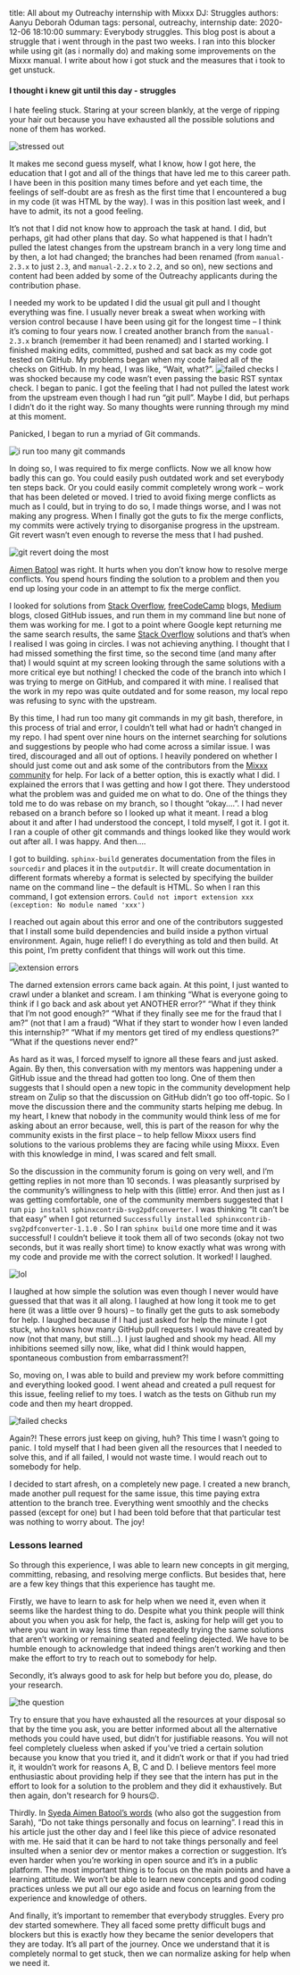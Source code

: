 title: All about my Outreachy internship with Mixxx DJ: Struggles
authors: Aanyu Deborah Oduman
tags: personal, outreachy, internship
date: 2020-12-06 18:10:00
summary: Everybody struggles. This blog post is about a struggle that i went through in the past two weeks. I ran into this blocker while using git (as i normally do) and making some improvements on the Mixxx manual. I write about how i got stuck and the measures that i took to get unstuck.

####  I thought i knew git until this day - struggles

I hate feeling stuck.
Staring at your screen blankly, at the verge of ripping your hair out because you have exhausted all the possible solutions and none of them has worked.

![stressed out]({static}/images/news/ahmad-gunnaivi-OupUvbC_TEY-unsplash.jpg)

It makes me second guess myself, what I know, how I got here, the education that I got and all of the things that have led me to this career path.
I have been in this position many times before and yet each time, the feelings of self-doubt are as fresh as the first time that I encountered a bug in my code (it was HTML by the way).
I was in this position last week, and I have to admit, its not a good feeling.

It’s not that I did not know how to approach the task at hand.
I did, but perhaps, git had other plans that day. So what happened is that I hadn’t pulled the latest changes from the upstream branch in a very long time and by then, a lot had changed; the branches had been renamed (from `manual-2.3.x` to just `2.3`, and `manual-2.2.x` to `2.2`, and so on), new sections and content had been added by some of the Outreachy applicants during the contribution phase.

I needed my work to be updated I did the usual git pull and I thought everything was fine.
I usually never break a sweat when working with version control because I have been using git for the longest time – I think it’s coming to four years now.
I created another branch from the `manual-2.3.x` branch (remember it had been renamed) and I started working.
I finished making edits, committed, pushed and sat back as my code got tested on GitHub. My problems began when my code failed all of the checks on GitHub.
In my head, I was like, “Wait, what?”.
![failed checks]({static}/images/news/failed_checks.png)
I was shocked because my code wasn’t even passing the basic RST syntax check. I began to panic.
I got the feeling that I had not pulled the latest work from the upstream even though I had run “git pull”.
Maybe I did, but perhaps I didn’t do it the right way. So many thoughts were running through my mind at this moment.

Panicked, I began to run a myriad of Git commands.

![i run too many git commands]({static}/images/news/myriad_git.png)

In doing so, I was required to fix merge conflicts. Now we all know how badly this can go.
You could easily push outdated work and set everybody ten steps back. Or you could easily commit completely wrong work – work that has been deleted or moved.
I tried to avoid fixing merge conflicts as much as I could, but in trying to do so, I made things worse, and I was not making any progress.
When I finally got the guts to fix the merge conflicts, my commits were actively trying to disorganise progress in the upstream.
Git revert wasn’t even enough to reverse the mess that I had pushed.

![git revert doing the most]({static}/images/news/git_revert.png)

[Aimen Batool](https://www.freecodecamp.org/news/how-im-working-to-overcome-my-struggles-as-a-junior-developer-a6ab18ac29b2/) was right. It hurts when you don’t know how to resolve merge conflicts.
You spend hours finding the solution to a problem and then you end up losing your code in an attempt to fix the merge conflict.

I looked for solutions from [Stack Overflow](https://stackoverflow.com/), [freeCodeCamp](https://www.freecodecamp.org/) blogs, [Medium](https://medium.com/) blogs, closed GitHub issues, and run them in my command line but none of them was working for me.
I got to a point where Google kept returning me the same search results, the same [Stack Overflow](https://stackoverflow.com/) solutions and that’s when I realised I was going in circles.
I was not achieving anything. I thought that I had missed something the first time, so the second time (and many after that) I would squint at my screen looking through the same solutions with a more critical eye but nothing!
I checked the code of the branch into which I was trying to merge on GitHub, and compared it with mine.
I realised that the work in my repo was quite outdated and for some reason, my local repo was refusing to sync with the upstream.

By this time, I had run too many git commands in my git bash, therefore, in this process of trial and error, I couldn’t tell what had or hadn’t changed in my repo.
I had spent over nine hours on the internet searching for solutions and suggestions by people who had come across a similar issue.
I was tired, discouraged and all out of options. I heavily pondered on whether I should just come out and ask some of the contributors from the [Mixxx community](https://mixxx.zulipchat.com/) for help.
For lack of a better option, this is exactly what I did. I explained the errors that I was getting and how I got there.
They understood what the problem was and guided me on what to do. One of the things they told me to do was rebase on my branch, so I thought “okay….”.
I had never rebased on a branch before so I looked up what it meant.
I read a blog about it and after I had understood the concept, I told myself, I got it. I got it.
I ran a couple of other git commands and things looked like they would work out after all. I was happy. And then….

I got to building. `sphinx-build` generates documentation from the files in `sourcedir` and places it in the `outputdir`.
It will create documentation in different formats whereby a format is selected by specifying the builder name on the command line – the default is HTML.
So when I ran this command, I got extension errors. `Could not import extension xxx (exception: No module named 'xxx')`

I reached out again about this error and one of the contributors suggested that I install some build dependencies and build inside a python virtual environment.
Again, huge relief! I do everything as told and then build. At this point, I’m pretty confident that things will work out this time.

![extension errors]({static}/images/news/extension_error.png)

The darned extension errors came back again. At this point, I just wanted to crawl under a blanket and scream. I am thinking “What is everyone going to think if I go back and ask about yet ANOTHER error?”
“What if they think that I’m not good enough?” “What if they finally see me for the fraud that I am?” (not that I am a fraud) “What if they start to wonder how I even landed this internship?” “What if my mentors get tired of my endless questions?” “What if the questions never end?”

As hard as it was, I forced myself to ignore all these fears and just asked. Again.
By then, this conversation with my mentors was happening under a GitHub issue and the thread had gotten too long.
One of them then suggests that I should open a new topic in the community development help stream on Zulip so that the discussion on GitHub didn’t go too off-topic.
So I move the discussion there and the community starts helping me debug.
In my heart, I knew that nobody in the community would think less of me for asking about an error because, well, this is part of the reason for why the community exists in the first place – to help fellow Mixxx users find solutions to the various problems they are facing while using Mixxx.
Even with this knowledge in mind, I was scared and felt small.

So the discussion in the community forum is going on very well, and I’m getting replies in not more than 10 seconds. I was pleasantly surprised by the community’s willingness to help with this (little) error.
And then just as I was getting comfortable, one of the community members suggested that I run `pip install sphinxcontrib-svg2pdfconverter`.
I was thinking “It can’t be that easy” when I got returned `Successfully installed sphinxcontrib-svg2pdfconverter-1.1.0` . So I ran `sphinx build` one more time and it was successful! I couldn’t believe it took them all of two seconds (okay not two seconds, but it was really short time) to know exactly what was wrong with my code and provide me with the correct solution. It worked! I laughed.

![lol]({static}/images/news/giphy2.gif)

I laughed at how simple the solution was even though I never would have guessed that that was it all along.
I laughed at how long it took me to get here (it was a little over 9 hours) – to finally get the guts to ask somebody for help.
I laughed because if I had just asked for help the minute I got stuck, who knows how many GitHub pull requests I would have created by now (not that many, but still…). I just laughed and shook my head.
All my inhibitions seemed silly now, like, what did I think would happen, spontaneous combustion from embarrassment?!

So, moving on, I was able to build and preview my work before committing and everything looked good. I went ahead and created a pull request for this issue, feeling relief to my toes. I watch as the tests on Github run my code and then my heart dropped.

![failed checks]({static}/images/news/failed_checks.png)

Again?! These errors just keep on giving, huh? This time I wasn’t going to panic.
I told myself that I had been given all the resources that I needed to solve this, and if all failed, I would not waste time. I would reach out to somebody for help.

I decided to start afresh, on a completely new page. I created a new branch,  made another pull request for the same issue, this time paying extra attention to the branch tree. Everything went smoothly and the checks passed (except for one) but I had been told before that that particular test was nothing to worry about. The joy!

### Lessons learned

So through this experience, I was able to learn new concepts in git merging, committing, rebasing, and resolving merge conflicts. But besides that, here are a few key things that this experience has taught me.

Firstly, we have to learn to ask for help when we need it, even when it seems like the hardest thing to do.
Despite what you think people will think about you when you ask for help, the fact is, asking for help will get you to where you want in way less time than repeatedly trying the same solutions that aren’t working or remaining seated and feeling dejected.
We have to be humble enough to acknowledge that indeed things aren’t working and then make the effort to try to reach out to somebody for help.

Secondly, it’s always good to ask for help but before you do, please, do your research.

![the question]({static}/images/news/research.jpg)

Try to ensure that you have exhausted all the resources at your disposal so that by the time you ask, you are better informed about all the alternative methods you could have used, but didn’t for justifiable reasons.
You will not feel completely clueless when asked if you’ve tried a certain solution because you know that you tried it, and it didn’t work or that if you had tried it, it wouldn’t work for reasons A, B, C and D.
I believe mentors feel more enthusiastic about providing help if they see that the intern has put in the effort to look for a solution to the problem and they did it exhaustively. But then again, don't research for 9 hours😉.

Thirdly. In  [Syeda Aimen Batool’s words](https://www.freecodecamp.org/news/how-im-working-to-overcome-my-struggles-as-a-junior-developer-a6ab18ac29b2/) (who also got the suggestion from Sarah), “Do not take things personally and focus on learning”. I read this in his article just the other day and I feel like this piece of advice resonated with me.
He said that it can be hard to not take things personally and feel insulted when a senior dev or mentor makes a correction or suggestion.
It’s even harder when you’re working in open source and it’s in a public platform. The most important thing is to focus on the main points and have a learning attitude.
We won’t be able to learn new concepts and good coding practices unless we put all our ego aside and focus on learning from the experience and knowledge of others.

And finally, it’s important to remember that everybody struggles.
Every pro dev started somewhere. They all faced some pretty difficult bugs and blockers but this is exactly how they became the senior developers that they are today. It’s all part of the journey.
Once we understand that it is completely normal to get stuck, then we can normalize asking for help when we need it.
